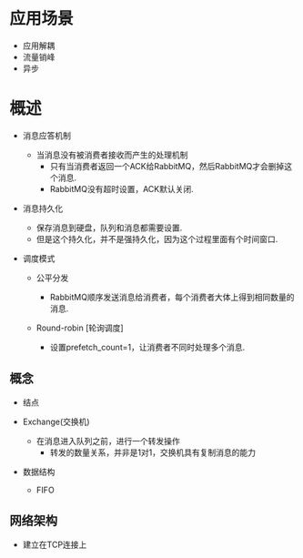# 应用场景
- 应用解耦
- 流量销峰
- 异步

# 概述
- 消息应答机制
	- 当消息没有被消费者接收而产生的处理机制
		- 只有当消费者返回一个ACK给RabbitMQ，然后RabbitMQ才会删掉这个消息.
		- RabbitMQ没有超时设置，ACK默认关闭.

- 消息持久化
	- 保存消息到硬盘，队列和消息都需要设置.
	- 但是这个持久化，并不是强持久化，因为这个过程里面有个时间窗口.

- 调度模式
	- 公平分发
		- RabbitMQ顺序发送消息给消费者，每个消费者大体上得到相同数量的消息.

	- Round-robin [轮询调度]
		- 设置prefetch_count=1，让消费者不同时处理多个消息.

## 概念
- 结点

- Exchange(交换机)
	- 在消息进入队列之前，进行一个转发操作
		- 转发的数量关系，并非是1对1，交换机具有复制消息的能力

- 数据结构
	- FIFO

## 网络架构
- 建立在TCP连接上
